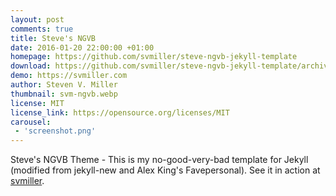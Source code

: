 ```yaml
---
layout: post
comments: true
title: Steve's NGVB
date: 2016-01-20 22:00:00 +01:00
homepage: https://github.com/svmiller/steve-ngvb-jekyll-template
download: https://github.com/svmiller/steve-ngvb-jekyll-template/archive/master.zip
demo: https://svmiller.com
author: Steven V. Miller
thumbnail: svm-ngvb.webp
license: MIT
license_link: https://opensource.org/licenses/MIT
carousel:
 - 'screenshot.png'
---
```


Steve's NGVB Theme - This is my no-good-very-bad template for Jekyll (modified from jekyll-new and Alex King's Favepersonal). See it in action at [svmiller](https://svmiller.com).
